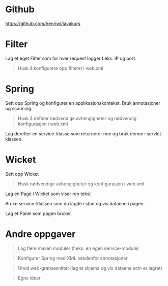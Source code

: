 Github
======
https://github.com/henriwi/javakurs

Filter
======

Lag et eget Filter som for hver request logger f.eks. IP og port.

> Husk å konfigurere opp filteret i web.xml

Spring
======

Sett opp Spring og konfigurer en applikasjonskontekst. Bruk annotasjoner og scanning.

> Husk å definer nødvendige avhengigheter og nødvendig konfigurasjon i web.xml

Lag deretter en service-klasse som returnerer noe og bruk denne i servlet-klassen.

Wicket
======

Sett opp Wicket

> Husk nødvendige avhengigheter og konfigurasjon i web.xml

Lag en Page i Wicket som viser ren tekst

Bruke service-klassen som du lagde i stad og vis dataene i pagen.

Lag et Panel som pagen bruker.

Andre oppgaver
==========
> Lag flere maven moduler (f.eks. en egen service-module)

> Konfigurer Spring med XML istedenfor annotasjoner

> Utvid web-grensesnittet (lag et skjema og vis dataene som er lagret)

> Egne ideer